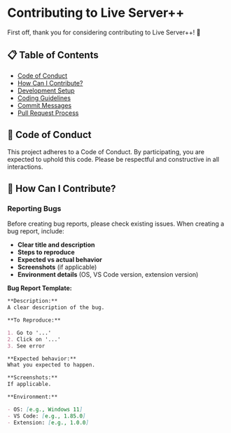 # Contributing to Live Server++

First off, thank you for considering contributing to Live Server++! 🎉

## 📋 Table of Contents

- [Code of Conduct](#code-of-conduct)
- [How Can I Contribute?](#how-can-i-contribute)
- [Development Setup](#development-setup)
- [Coding Guidelines](#coding-guidelines)
- [Commit Messages](#commit-messages)
- [Pull Request Process](#pull-request-process)

## 📜 Code of Conduct

This project adheres to a Code of Conduct. By participating, you are expected to uphold this code. Please be respectful and constructive in all interactions.

## 🤔 How Can I Contribute?

### Reporting Bugs

Before creating bug reports, please check existing issues. When creating a bug report, include:

- **Clear title and description**
- **Steps to reproduce**
- **Expected vs actual behavior**
- **Screenshots** (if applicable)
- **Environment details** (OS, VS Code version, extension version)

**Bug Report Template:**

```markdown
**Description:**
A clear description of the bug.

**To Reproduce:**

1. Go to '...'
2. Click on '...'
3. See error

**Expected behavior:**
What you expected to happen.

**Screenshots:**
If applicable.

**Environment:**

- OS: [e.g., Windows 11]
- VS Code: [e.g., 1.85.0]
- Extension: [e.g., 1.0.0]
```
